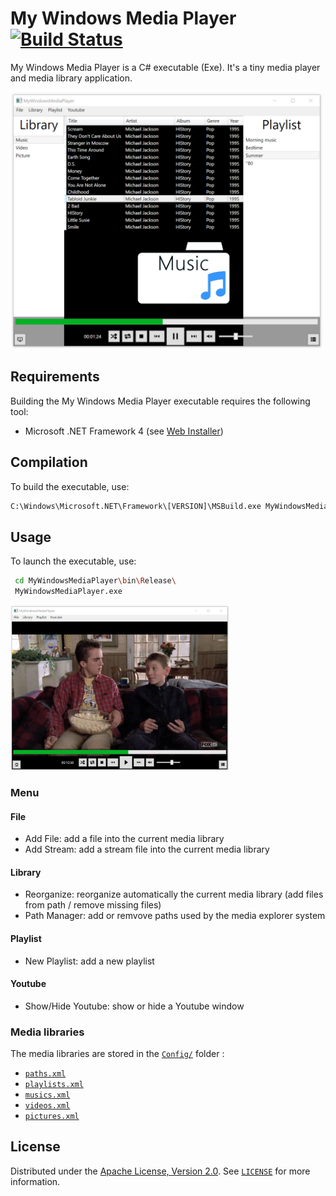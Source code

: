 # My Windows Media Player [![Build Status](https://travis-ci.org/kortescode/My-Windows-Media-Player.svg?branch=master)](https://travis-ci.org/kortescode/My-Windows-Media-Player)
 
My Windows Media Player is a C# executable (Exe). It's a tiny media player and media library application.

<img src="MyWindowsMediaPlayer/Image/Preview/music.png" width="500" title="My Windows Media Player music preview">

## Requirements

Building the My Windows Media Player executable requires the following tool:
- Microsoft .NET Framework 4 (see [Web Installer](https://www.microsoft.com/en-us/download/details.aspx?id=17851))

## Compilation

To build the executable, use:
```bash
C:\Windows\Microsoft.NET\Framework\[VERSION]\MSBuild.exe MyWindowsMediaPlayer.sln /p:Configuration=Release
```

## Usage

To launch the executable, use:
```bash
 cd MyWindowsMediaPlayer\bin\Release\
 MyWindowsMediaPlayer.exe
```
<img src="MyWindowsMediaPlayer/Image/Preview/video.png" width="350" title="My Windows Media Player video preview">

### Menu

#### File

- Add File: add a file into the current media library
- Add Stream: add a stream file into the current media library
 
#### Library

- Reorganize: reorganize automatically the current media library (add files from path / remove missing files)
- Path Manager: add or remvove paths used by the media explorer system

#### Playlist

- New Playlist: add a new playlist

#### Youtube

- Show/Hide Youtube: show or hide a Youtube window

### Media libraries

The media libraries are stored in the [`Config/`](MyWindowsMediaPlayer/Config/) folder :
- [`paths.xml`](MyWindowsMediaPlayer/Config/paths.xml)
- [`playlists.xml`](MyWindowsMediaPlayer/Config/playlists.xml)
- [`musics.xml`](MyWindowsMediaPlayer/Config/musics.xml)
- [`videos.xml`](MyWindowsMediaPlayer/Config/videos.xml)
- [`pictures.xml`](MyWindowsMediaPlayer/Config/pictures.xml)

## License

Distributed under the [Apache License, Version 2.0](http://www.apache.org/licenses/). See [`LICENSE`](LICENSE) for more information.
